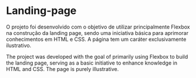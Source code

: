 # Landing-page

O projeto foi desenvolvido com o objetivo de utilizar principalmente Flexbox na construção da landing page, sendo uma iniciativa básica para aprimorar conhecimentos em HTML e CSS. A página tem um caráter exclusivamente ilustrativo.

The project was developed with the goal of primarily using Flexbox to build the landing page, serving as a basic initiative to enhance knowledge in HTML and CSS. The page is purely illustrative.
